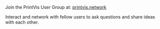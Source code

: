 Join the PrintVis User Group at: [printvis.network](https://printvis.network)

Interact and network with fellow users to ask questions and share ideas with each other.
